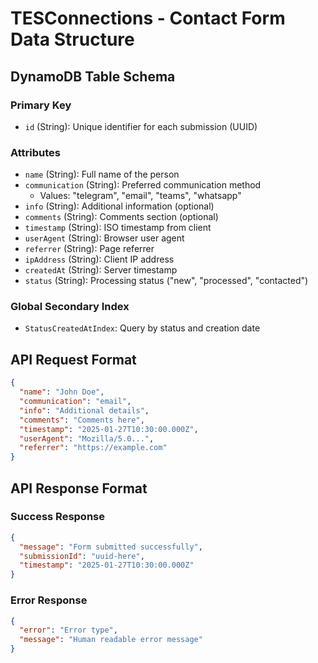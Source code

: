 # TESConnections - Contact Form Data Structure

## DynamoDB Table Schema

### Primary Key
- `id` (String): Unique identifier for each submission (UUID)

### Attributes
- `name` (String): Full name of the person
- `communication` (String): Preferred communication method
  - Values: "telegram", "email", "teams", "whatsapp"
- `info` (String): Additional information (optional)
- `comments` (String): Comments section (optional)
- `timestamp` (String): ISO timestamp from client
- `userAgent` (String): Browser user agent
- `referrer` (String): Page referrer
- `ipAddress` (String): Client IP address
- `createdAt` (String): Server timestamp
- `status` (String): Processing status ("new", "processed", "contacted")

### Global Secondary Index
- `StatusCreatedAtIndex`: Query by status and creation date

## API Request Format

```json
{
  "name": "John Doe",
  "communication": "email",
  "info": "Additional details",
  "comments": "Comments here",
  "timestamp": "2025-01-27T10:30:00.000Z",
  "userAgent": "Mozilla/5.0...",
  "referrer": "https://example.com"
}
```

## API Response Format

### Success Response
```json
{
  "message": "Form submitted successfully",
  "submissionId": "uuid-here",
  "timestamp": "2025-01-27T10:30:00.000Z"
}
```

### Error Response
```json
{
  "error": "Error type",
  "message": "Human readable error message"
}
```